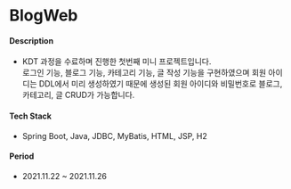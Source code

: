 # BlogWeb

#### Description
- KDT 과정을 수료하며 진행한 첫번째 미니 프로젝트입니다.  
로그인 기능, 블로그 기능, 카테고리 기능, 글 작성 기능을 구현하였으며 회원 아이디는 DDL에서 미리 생성하였기 때문에 생성된 회원 아이디와 비밀번호로 블로그, 카테고리, 글 CRUD가 가능합니다.

#### Tech Stack
- Spring Boot, Java, JDBC, MyBatis, HTML, JSP, H2

#### Period
- 2021.11.22 ~ 2021.11.26
